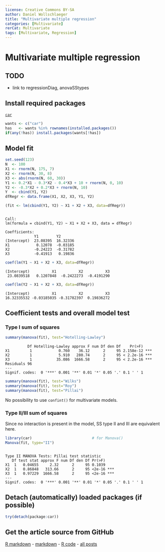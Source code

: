 ```yaml
---
license: Creative Commons BY-SA
author: Daniel Wollschlaeger
title: "Multivariate multiple regression"
categories: [Multivariate]
rerCat: Multivariate
tags: [Multivariate, Regression]
---
```


Multivariate multiple regression
=========================

TODO
-------------------------

 - link to regressionDiag, anovaSStypes

Install required packages
-------------------------

[`car`](http://cran.r-project.org/package=car)


```r
wants <- c("car")
has   <- wants %in% rownames(installed.packages())
if(any(!has)) install.packages(wants[!has])
```

Model fit
-------------------------
    

```r
set.seed(123)
N  <- 100
X1 <- rnorm(N, 175, 7)
X2 <- rnorm(N, 30, 8)
X3 <- abs(rnorm(N, 60, 30))
Y1 <- 0.2*X1 - 0.3*X2 - 0.4*X3 + 10 + rnorm(N, 0, 10)
Y2 <- -0.3*X2 + 0.2*X3 + rnorm(N, 10)
Y  <- cbind(Y1, Y2)
dfRegr <- data.frame(X1, X2, X3, Y1, Y2)
```


```r
(fit <- lm(cbind(Y1, Y2) ~ X1 + X2 + X3, data=dfRegr))
```

```

Call:
lm(formula = cbind(Y1, Y2) ~ X1 + X2 + X3, data = dfRegr)

Coefficients:
             Y1        Y2      
(Intercept)  23.08395  16.32336
X1            0.12078  -0.03185
X2           -0.24223  -0.31782
X3           -0.41913   0.19836
```


```r
coef(lm(Y1 ~ X1 + X2 + X3, data=dfRegr))
```

```
(Intercept)          X1          X2          X3 
 23.0839518   0.1207848  -0.2422273  -0.4191290 
```

```r
coef(lm(Y2 ~ X1 + X2 + X3, data=dfRegr))
```

```
(Intercept)          X1          X2          X3 
16.32335532 -0.03185035 -0.31782397  0.19836272 
```

Coefficient tests and overall model test
-------------------------

### Type I sum of squares


```r
summary(manova(fit), test="Hotelling-Lawley")
```

```
          Df Hotelling-Lawley approx F num Df den Df    Pr(>F)    
X1         1            0.760    36.12      2     95 2.158e-12 ***
X2         1            5.910   280.74      2     95 < 2.2e-16 ***
X3         1           35.086  1666.58      2     95 < 2.2e-16 ***
Residuals 96                                                      
---
Signif. codes:  0 '***' 0.001 '**' 0.01 '*' 0.05 '.' 0.1 ' ' 1
```


```r
summary(manova(fit), test="Wilks")
summary(manova(fit), test="Roy")
summary(manova(fit), test="Pillai")
```

No possibility to use `confint()` for multivariate models.

### Type II/III sum of squares

Since no interaction is present in the model, SS type II and III are equivalent here.


```r
library(car)                           # for Manova()
Manova(fit, type="II")
```

```

Type II MANOVA Tests: Pillai test statistic
   Df test stat approx F num Df den Df Pr(>F)    
X1  1   0.04655     2.32      2     95 0.1039    
X2  1   0.86848   313.66      2     95 <2e-16 ***
X3  1   0.97229  1666.58      2     95 <2e-16 ***
---
Signif. codes:  0 '***' 0.001 '**' 0.01 '*' 0.05 '.' 0.1 ' ' 1
```

Detach (automatically) loaded packages (if possible)
-------------------------


```r
try(detach(package:car))
```

Get the article source from GitHub
----------------------------------------------

[R markdown](https://github.com/dwoll/RExRepos/raw/master/Rmd/multRegression.Rmd) - [markdown](https://github.com/dwoll/RExRepos/raw/master/md/multRegression.md) - [R code](https://github.com/dwoll/RExRepos/raw/master/R/multRegression.R) - [all posts](https://github.com/dwoll/RExRepos/)
